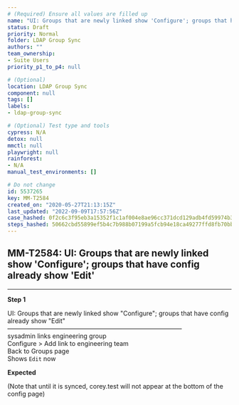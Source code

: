 ```yaml
---
# (Required) Ensure all values are filled up
name: "UI: Groups that are newly linked show 'Configure'; groups that have config already show 'Edit'"
status: Draft
priority: Normal
folder: LDAP Group Sync
authors: ""
team_ownership: 
- Suite Users
priority_p1_to_p4: null

# (Optional)
location: LDAP Group Sync
component: null
tags: []
labels: 
- ldap-group-sync

# (Optional) Test type and tools
cypress: N/A
detox: null
mmctl: null
playwright: null
rainforest: 
- N/A
manual_test_environments: []

# Do not change
id: 5537265
key: MM-T2584
created_on: "2020-05-27T21:13:15Z"
last_updated: "2022-09-09T17:57:56Z"
case_hashed: 0f2c6c3f95eb3a15352f1c1af004e8ae96cc371dcd129adb4fd59974b3b0904689bf4d35a9e0c887307515f1e01ccd07
steps_hashed: 50662cbd55899ef5b4c7b988b07199a5fcb94e18ca49277ffd8fb70bb05da15387b26d33b3b406cc59d840dd7e8ec98c
---
```


<!-- (Auto-generated) Based on frontmatter's "key" and "name" -->

## MM-T2584: UI: Groups that are newly linked show 'Configure'; groups that have config already show 'Edit'

---

**Step 1**

UI: Groups that are newly linked show "Configure"; groups that have config already show "Edit"\
————————————————————————————\
sysadmin links engineering group\
Configure > Add link to engineering team\
Back to Groups page\
Shows `Edit` now

**Expected**

(Note that until it is synced, corey.test will not appear at the bottom of the config page)
